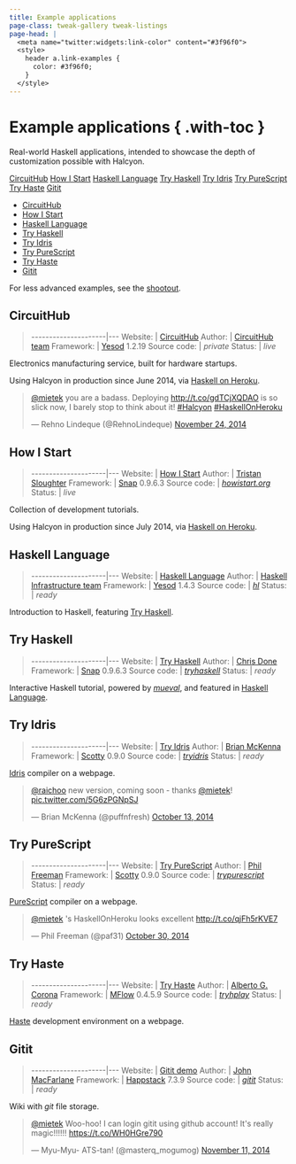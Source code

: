 ```yaml
---
title: Example applications
page-class: tweak-gallery tweak-listings
page-head: |
  <meta name="twitter:widgets:link-color" content="#3f96f0">
  <style>
    header a.link-examples {
      color: #3f96f0;
    }
  </style>
---
```



Example applications { .with-toc }
====================

Real-world Haskell applications, intended to showcase the depth of customization possible with Halcyon.


</section></section></section></div>
<div class="gallery-background">
<div class="wrapper">
<div class="gallery-frame" id="examples-gallery">
<div class="gallery-contents">
<a href="#circuithub" class="gallery-item" id="item-circuithub">CircuitHub</a>
<a href="#how-i-start" class="gallery-item" id="item-howistart">How I Start</a>
<a href="#haskell-language" class="gallery-item" id="item-haskell-lang">Haskell Language</a>
<a href="#try-haskell" class="gallery-item" id="item-tryhaskell">Try Haskell</a>
<a href="#try-idris" class="gallery-item" id="item-tryidris">Try Idris</a>
<a href="#try-purescript" class="gallery-item" id="item-trypurescript">Try PureScript</a>
<a href="#try-haste" class="gallery-item" id="item-tryhaste">Try Haste</a>
<a href="#gitit" class="gallery-item" id="item-gitit">Gitit</a>
</div></div></div></div>
<div class="wrapper"><section><section><section>

<div id="gallery-links"><nav>
<ul class="menu open">
<li><a class="gallery-link" href="#circuithub" id="link-circuithub">CircuitHub</a></li>
<li><a class="gallery-link" href="#how-i-start" id="link-howistart">How I Start</a></li>
<li><a class="gallery-link" href="#haskell-language" id="link-haskell-lang">Haskell Language</a></li>
<li><a class="gallery-link" href="#try-haskell" id="link-tryhaskell">Try Haskell</a></li>
<li><a class="gallery-link" href="#try-idris" id="link-tryidris">Try Idris</a></li>
<li><a class="gallery-link" href="#try-purescript" id="link-trypurescript">Try PureScript</a></li>
<li><a class="gallery-link" href="#try-haste" id="link-tryhaste">Try Haste</a></li>
<li><a class="gallery-link" href="#gitit" id="link-gitit">Gitit</a></li>
</ul>
</nav></div>

For less advanced examples, see the [shootout](/shootout/).


CircuitHub
----------

> ---------------------|---
> Website:             | [CircuitHub](https://circuithub.com/)
> Author:              | [CircuitHub team](https://circuithub.com/about/team)
> Framework:           | [Yesod](http://yesodweb.com/) 1.2.19
> Source code:         | _private_
> Status:              | _live_

Electronics manufacturing service, built for hardware startups.

Using Halcyon in production since June 2014, via [Haskell on Heroku](https://haskellonheroku.com/).

<div class="tweet">
<blockquote class="twitter-tweet" lang="en"><p><a href="https://twitter.com/mietek">@mietek</a> you are a badass. Deploying <a href="http://t.co/gdTCjXQDAO">http://t.co/gdTCjXQDAO</a> is so slick now, I barely stop to think about it! <a href="https://twitter.com/hashtag/Halcyon?src=hash">#Halcyon</a> <a href="https://twitter.com/hashtag/HaskellOnHeroku?src=hash">#HaskellOnHeroku</a></p>&mdash; Rehno Lindeque (@RehnoLindeque) <a href="https://twitter.com/RehnoLindeque/status/536954909506437120">November 24, 2014</a></blockquote>
</div>


How I Start
-----------

> ---------------------|---
> Website:             | [How I Start](https://howistart.org/)
> Author:              | [Tristan Sloughter](https://github.com/howistart/howistart.org/)
> Framework:           | [Snap](http://snapframework.com/) 0.9.6.3
> Source code:         | [_howistart.org_](https://github.com/mietek/howistart.org/)
> Status:              | _live_

Collection of development tutorials.

Using Halcyon in production since July 2014, via [Haskell on Heroku](https://haskellonheroku.com/).


Haskell Language
----------------

> ---------------------|---
> Website:             | [Haskell Language](http://haskell-lang.org/)
> Author:              | [Haskell Infrastructure team](https://github.com/haskell-infra/hl/)
> Framework:           | [Yesod](http://yesodweb.com/) 1.4.3
> Source code:         | [_hl_](https://github.com/mietek/hl/)
> Status:              | _ready_

Introduction to Haskell, featuring [Try Haskell](#try-haskell).


Try Haskell
-----------

> ---------------------|---
> Website:             | [Try Haskell](http://tryhaskell.org/)
> Author:              | [Chris Done](https://github.com/chrisdone/tryhaskell/)
> Framework:           | [Snap](http://snapframework.com/) 0.9.6.3
> Source code:         | [_tryhaskell_](https://github.com/mietek/tryhaskell/)
> Status:              | _ready_

Interactive Haskell tutorial, powered by [_mueval_](https://github.com/gwern/mueval/), and featured in [Haskell Language](#haskell-language).


Try Idris
---------

> ---------------------|---
> Website:             | [Try Idris](http://tryidris.org/)
> Author:              | [Brian McKenna](https://github.com/puffnfresh/tryidris/)
> Framework:           | [Scotty](https://github.com/scotty-web/scotty/) 0.9.0
> Source code:         | [_tryidris_](https://github.com/mietek/tryidris/)
> Status:              | _ready_

[Idris](http://idris-lang.org/) compiler on a webpage.

<div class="tweet">
<blockquote class="twitter-tweet" lang="en" data-cards="hidden"><p><a href="https://twitter.com/raichoo">@raichoo</a> new version, coming soon - thanks <a href="https://twitter.com/mietek">@mietek</a>! <a href="http://t.co/5G6zPGNpSJ">pic.twitter.com/5G6zPGNpSJ</a></p>&mdash; Brian McKenna (@puffnfresh) <a href="https://twitter.com/puffnfresh/status/521491105549144064">October 13, 2014</a></blockquote>
</div>


Try PureScript
--------------

> ---------------------|---
> Website:             | [Try PureScript](http://try.purescript.org/)
> Author:              | [Phil Freeman](https://github.com/purescript/trypurescript/)
> Framework:           | [Scotty](https://github.com/scotty-web/scotty/) 0.9.0
> Source code:         | [_trypurescript_](https://github.com/mietek/trypurescript/)
> Status:              | _ready_

[PureScript](http://purescript.org/) compiler on a webpage.

<div class="tweet">
<blockquote class="twitter-tweet" lang="en"><p><a href="https://twitter.com/mietek">@mietek</a> &#39;s HaskellOnHeroku looks excellent <a href="http://t.co/qjFh5rKVE7">http://t.co/qjFh5rKVE7</a></p>&mdash; Phil Freeman (@paf31) <a href="https://twitter.com/paf31/status/527900905900085248">October 30, 2014</a></blockquote>
</div>


Try Haste
---------

> ---------------------|---
> Website:             | [Try Haste](https://tryplayg.herokuapp.com/)
> Author:              | [Alberto G. Corona](https://github.com/agocorona/tryhplay/)
> Framework:           | [MFlow](https://github.com/agocorona/MFlow/) 0.4.5.9
> Source code:         | [_tryhplay_](https://github.com/mietek/tryhplay/)
> Status:              | _ready_

[Haste](http://haste-lang.org/) development environment on a webpage.


Gitit
-----

> ---------------------|---
> Website:             | [Gitit demo](http://gitit.net/)
> Author:              | [John MacFarlane](https://github.com/jgm/gitit/)
> Framework:           | [Happstack](http://happstack.com/) 7.3.9
> Source code:         | [_gitit_](https://github.com/mietek/gitit/)
> Status:              | _ready_

Wiki with _git_ file storage.

<div class="tweet">
<blockquote class="twitter-tweet" lang="en" data-conversation="none"><p><a href="https://twitter.com/mietek">@mietek</a> Woo-hoo! I can login gitit using github account! It&#39;s really magic!!!!!! <a href="https://t.co/WH0HGre790">https://t.co/WH0HGre790</a></p>&mdash; Myu-Myu- ATS-tan! (@masterq_mogumog) <a href="https://twitter.com/masterq_mogumog/status/532183331148804096">November 11, 2014</a></blockquote>
</div>


<script async src="//platform.twitter.com/widgets.js" charset="utf-8"></script>
